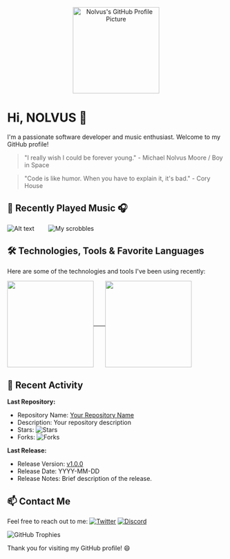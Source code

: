 <!--
**nolvuscodes/nolvuscodes** is a ✨ _special_ ✨ repository because its `README.md` (this file) appears on your GitHub profile.

Here are some ideas to get you started:

- 🔭 I’m currently working on ...
- 🌱 I’m currently learning ...
- 👯 I’m looking to collaborate on ...
- 🤔 I’m looking for help with ...
- 💬 Ask me about ...
- 📫 How to reach me: ...
- 😄 Pronouns: ...
- ⚡ Fun fact: ...
-->

<div align="center">
  <img src="https://i.imgur.com/dGgshpd.jpg" alt="Nolvus's GitHub Profile Picture" width="200" />
</div>

# Hi, NOLVUS 👋

I'm a passionate software developer and music enthusiast. Welcome to my GitHub profile!
> "I really wish I could be forever young." - Michael Nolvus Moore / Boy in Space

> "Code is like humor. When you have to explain it, it's bad." - Cory House

 <!--START_SECTION:activity-->
## 🎵 Recently Played Music 🎧
 ![Alt text](https://spotify-recently-played-readme.vercel.app/api?user=djmtechnik&1={count}&unique={true|1|on|yes})​       ![My scrobbles](https://lastfm-recently-played.vercel.app/api?user=hellomikko)
 <!--END_SECTION:activity-->

## 🛠️ Technologies, Tools & Favorite Languages
Here are some of the technologies and tools I've been using recently:

<!--START_SECTION:technologies-->
<a href="https://github.com/nolvuscodes/github-readme-stats">
  <img height=200 align="center" src="https://github-readme-stats.vercel.app/api?username=nolvuscodes" />​     
</a>
<a href="https://github.com/nolvuscodes/convoychat">
  <img height=200 align="center" src="https://github-readme-stats.vercel.app/api/top-langs?username=nolvuscodes&layout=compact&langs_count=8&card_width=320" />
</a>


<!--END_SECTION:technologies-->


## 🌟 Recent Activity
<!--START_SECTION:activity-->
**Last Repository:**
- Repository Name: [Your Repository Name](https://github.com/nolvuscodes/REPO_NAME)
- Description: Your repository description
- Stars: ![Stars](https://img.shields.io/github/stars/nolvuscodes/REPO_NAME?style=social)
- Forks: ![Forks](https://img.shields.io/github/forks/nolvuscodes/REPO_NAME?style=social)


**Last Release:**
- Release Version: [v1.0.0](https://github.com/nolvuscodes/REPO_NAME/releases/tag/v1.0.0)
- Release Date: YYYY-MM-DD
- Release Notes: Brief description of the release.

## 📫 Contact Me
Feel free to reach out to me:
[![Twitter](https://img.shields.io/badge/Twitter-Follow-blue?style=flat&logo=twitter&logoColor=white&link=https://twitter.com/codemikko)](https://twitter.com/codemikko)
[![Discord](https://img.shields.io/badge/Discord-Message_Me-7289DA?style=flat&logo=discord&logoColor=white&link=https://discord.com/users/625796542456004639)](https://discord.com/users/625796542456004639)

![GitHub Trophies](https://github-profile-trophy.vercel.app/?username=nolvuscodes)


Thank you for visiting my GitHub profile! 😄
</div>














